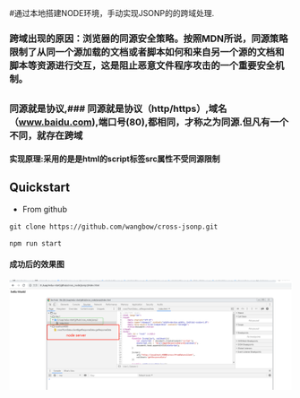 #通过本地搭建NODE环境，手动实现JSONP的的跨域处理.
### 跨域出现的原因：浏览器的同源安全策略。按照MDN所说，同源策略限制了从同一个源加载的文档或者脚本如何和来自另一个源的文档和脚本等资源进行交互，这是阻止恶意文件程序攻击的一个重要安全机制。
##
### 同源就是协议,### 同源就是协议（http/https）,域名（www.baidu.com),端口号(80),都相同，才称之为同源.但凡有一个不同，就存在跨域
#### 实现原理:采用的是是html的script标签src属性不受同源限制

## Quickstart

- From github
```
git clone https://github.com/wangbow/cross-jsonp.git
```
```
npm run start
```
#### 成功后的效果图
<img src="./demo.png" />
